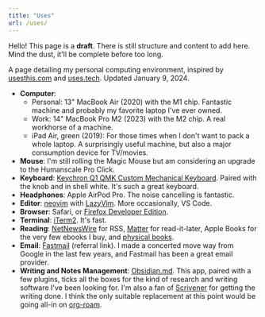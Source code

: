 ```yaml
---
title: "Uses"
url: /uses/
---
```


<div class="notice notice--draft">
  <div>
    Hello! This page is a <strong>draft</strong>. There is still structure and content to add here. Mind the dust, it'll be complete before too long.
  </div>
</div>

A page detailing my personal computing environment, inspired by [usesthis.com](https://usesthis.com/) and [uses.tech](https://uses.tech/). Updated January 9, 2024.

- **Computer**:
  - Personal: 13" MacBook Air (2020) with the M1 chip. Fantastic machine and probably my favorite laptop I've ever owned.
  - Work: 14" MacBook Pro M2 (2023) with the M2 chip. A real workhorse of a machine.
  - iPad Air, green (2019): For those times when I don't want to pack a whole laptop. A surprisingly useful machine, but also a major consumption device for TV/movies.
- **Mouse**: I'm still rolling the Magic Mouse but am considering an upgrade to the Humanscale Pro Click.
- **Keyboard**: [Keychron Q1 QMK Custom Mechanical Keyboard](https://www.keychron.com/products/keychron-q1). Paired with the knob and in shell white. It's such a great keyboard.
- **Headphones**: Apple AirPod Pro. The noise cancelling is fantastic.
- **Editor**: [neovim](https://neovim.io/) with [LazyVim](https://www.lazyvim.org/). More occasionally, VS Code.
- **Browser**: Safari, or [Firefox Developer Edition](https://www.mozilla.org/en-US/firefox/developer/).
- **Terminal**: [iTerm2](https://iterm2.com/). It's fast.
- **Reading**: [NetNewsWire](https://netnewswire.com) for RSS, [Matter](https://hq.getmatter.com) for read-it-later, Apple Books for the very few ebooks I buy, and [physical books](https://social.jasonheppler.org/2023/07/10/office-coming-together.html).
- **Email**: [Fastmail](https://ref.fm/u25471400) (referral link). I made a concerted move way from Google in the last few years, and Fastmail has been a great email provider.
- **Writing and Notes Management**: [Obsidian.md](https://obsidian.md). This app, paired with a few plugins, ticks all the boxes for the kind of research and writing software I've been looking for. I'm also a fan of [Scrivener](https://www.literatureandlatte.com/scrivener/overview) for getting the writing done. I think the only suitable replacement at this point would be going all-in on [org-roam](https://www.orgroam.com).
